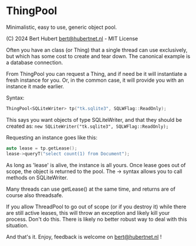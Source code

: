 # ThingPool
Minimalistic, easy to use, generic object pool.

(C) 2024 Bert Hubert <bert@hubertnet.nl> - MIT License

Often you have an class (or Thing) that a single thread can use exclusively,
but which has some cost to create and tear down. The canonical example is
a database connection.

From ThingPool you can request a Thing, and if need be it will instantiate a
fresh instance for you. Or, in the common case, it will provide you with an
instance it made earlier.

Syntax:

```C++
ThingPool<SQLiteWriter> tp("tk.sqlite3", SQLWFlag::ReadOnly);
```

This says you want objects of type SQLiteWriter, and that they should be
created as: `new SQLiteWriter("tk.sqlite3", SQLWFlag::ReadOnly);`

Requesting an instance goes like this:

```C++
auto lease = tp.getLease();
lease->queryT("select count(1) from Document");
```

As long as 'lease' is alive, the instance is all yours. Once lease goes out of
scope, the object is returned to the pool. The -> syntax allows you to call
methods on SQLiteWriter.

Many threads can use getLease() at the same time, and returns are of course
also threadsafe.

If you allow ThreadPool to go out of scope (or if you destroy it) while there
are still active leases, this will throw an exception and likely kill your
process. Don't do this. There is likely no better robust way to deal with this
situation.

And that's it. Enjoy, feedback is welcome on bert@hubertnet.nl !

